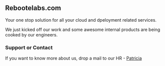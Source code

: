 ## Rebootelabs.com

Your one stop solution for all your cloud and dpeloyment related services. 

We just kicked off our work and some awesome internal products are being cooked by our engineers. 

### Support or Contact

If you want to know more about us, drop a mail to our HR - [Patricia](mailto:patricia.k@rebootelabs.com)
